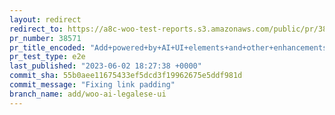 ```yaml
---
layout: redirect
redirect_to: https://a8c-woo-test-reports.s3.amazonaws.com/public/pr/38571/e2e/index.html
pr_number: 38571
pr_title_encoded: "Add+powered+by+AI+UI+elements+and+other+enhancements"
pr_test_type: e2e
last_published: "2023-06-02 18:27:38 +0000"
commit_sha: 55b0aee11675433ef5dcd3f19962675e5ddf981d
commit_message: "Fixing link padding"
branch_name: add/woo-ai-legalese-ui
---
```

